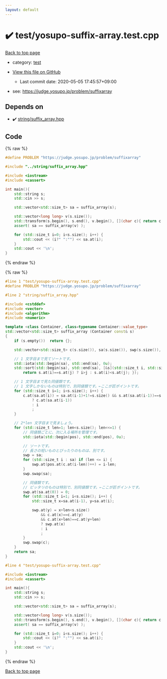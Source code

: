 ```yaml
---
layout: default
---
```


<!-- mathjax config similar to math.stackexchange -->
<script type="text/javascript" async
  src="https://cdnjs.cloudflare.com/ajax/libs/mathjax/2.7.5/MathJax.js?config=TeX-MML-AM_CHTML">
</script>
<script type="text/x-mathjax-config">
  MathJax.Hub.Config({
    TeX: { equationNumbers: { autoNumber: "AMS" }},
    tex2jax: {
      inlineMath: [ ['$','$'] ],
      processEscapes: true
    },
    "HTML-CSS": { matchFontHeight: false },
    displayAlign: "left",
    displayIndent: "2em"
  });
</script>

<script type="text/javascript" src="https://cdnjs.cloudflare.com/ajax/libs/jquery/3.4.1/jquery.min.js"></script>
<script src="https://cdn.jsdelivr.net/npm/jquery-balloon-js@1.1.2/jquery.balloon.min.js" integrity="sha256-ZEYs9VrgAeNuPvs15E39OsyOJaIkXEEt10fzxJ20+2I=" crossorigin="anonymous"></script>
<script type="text/javascript" src="../../assets/js/copy-button.js"></script>
<link rel="stylesheet" href="../../assets/css/copy-button.css" />


# :heavy_check_mark: test/yosupo-suffix-array.test.cpp

<a href="../../index.html">Back to top page</a>

* category: <a href="../../index.html#098f6bcd4621d373cade4e832627b4f6">test</a>
* <a href="{{ site.github.repository_url }}/blob/master/test/yosupo-suffix-array.test.cpp">View this file on GitHub</a>
    - Last commit date: 2020-05-05 17:45:57+09:00


* see: <a href="https://judge.yosupo.jp/problem/suffixarray">https://judge.yosupo.jp/problem/suffixarray</a>


## Depends on

* :heavy_check_mark: <a href="../../library/string/suffix_array.hpp.html">string/suffix_array.hpp</a>


## Code

<a id="unbundled"></a>
{% raw %}
```cpp
#define PROBLEM "https://judge.yosupo.jp/problem/suffixarray"

#include "../string/suffix_array.hpp"

#include <iostream>
#include <cassert>

int main(){
    std::string s;
    std::cin >> s;

    std::vector<std::size_t> sa = suffix_array(s);

    std::vector<long long> v(s.size());
    std::transform(s.begin(), s.end(), v.begin(), [](char c){ return c * 42; });
    assert( sa == suffix_array(v) );

    for (std::size_t i=0; i<s.size(); i++) {
        std::cout << (i?" ":"") << sa.at(i);
    }
    std::cout << '\n';
}

```
{% endraw %}

<a id="bundled"></a>
{% raw %}
```cpp
#line 1 "test/yosupo-suffix-array.test.cpp"
#define PROBLEM "https://judge.yosupo.jp/problem/suffixarray"

#line 2 "string/suffix_array.hpp"

#include <cstddef>
#include <vector>
#include <algorithm>
#include <numeric>

template <class Container, class=typename Container::value_type>
std::vector<std::size_t> suffix_array (Container const& s)
{
    if (s.empty())  return {};

    std::vector<std::size_t> c(s.size()), sa(s.size()), swp(s.size()), pos(s.size());

    // 1 文字目まで見てソートです。
    std::iota(std::begin(sa), std::end(sa), 0u);
    std::sort(std::begin(sa), std::end(sa), [&s](std::size_t i, std::size_t j) {
        return s.at(i)==s.at(j) ? i>j : s.at(i)<s.at(j); });

    // 1 文字目まで見た同値類です。
    // 1 文字しかないものは特別で、別同値類です。←ここが匠ポイントです。
    for (std::size_t i=1; i<s.size(); i++) {
        c.at(sa.at(i)) = sa.at(i-1)+1!=s.size() && s.at(sa.at(i-1))==s.at(sa.at(i))
            ? c.at(sa.at(i-1))
            : i
            ;
    }

    // 2*len 文字目まで見ましょう。
    for (std::size_t len=1; len<s.size(); len<<=1) {
        // 同値類ごとに、次に入る場所を管理です。
        std::iota(std::begin(pos), std::end(pos), 0u);

        // ソートです。
        // 長さの短いものとぴったりのものは、別です。
        swp = sa;
        for (std::size_t i : sa) if (len <= i) {
            swp.at(pos.at(c.at(i-len))++) = i-len;
        }
        swp.swap(sa);

        // 同値類です。
        // ピッタリのものは特別で、別同値類です。←ここが匠ポイントです。
        swp.at(sa.at(0)) = 0;
        for (std::size_t i=1; i<s.size(); i++) {
            std::size_t x=sa.at(i-1), y=sa.at(i);

            swp.at(y) = x+len<s.size()
                && c.at(x)==c.at(y)
                && c.at(x+len)==c.at(y+len)
                ? swp.at(x)
                : i
                ;
        }
        swp.swap(c);
    }
    return sa;
}

#line 4 "test/yosupo-suffix-array.test.cpp"

#include <iostream>
#include <cassert>

int main(){
    std::string s;
    std::cin >> s;

    std::vector<std::size_t> sa = suffix_array(s);

    std::vector<long long> v(s.size());
    std::transform(s.begin(), s.end(), v.begin(), [](char c){ return c * 42; });
    assert( sa == suffix_array(v) );

    for (std::size_t i=0; i<s.size(); i++) {
        std::cout << (i?" ":"") << sa.at(i);
    }
    std::cout << '\n';
}

```
{% endraw %}

<a href="../../index.html">Back to top page</a>

